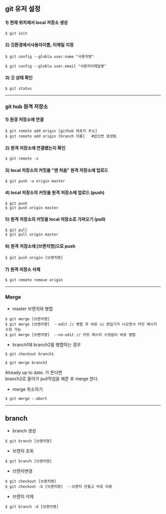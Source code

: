 ## git 유저 설정    
#### 1) 현재 위치에서 local 저장소 생성    

```git bash
$ git init
```

#### 2) 깃환경에서사용자이름, 이메일 지정    

```git bash
$ git config --globla user.name "사용자명"

$ git config --globla user.email "사용자이메일명"
```

#### 3) 깃 상태 확인    

```git bash
$ git status
```
    
- - -
    
### git hub 원격 저장소  
#### 1) 원경 저장소에 연결    

```git bash
$ git remote add origin [github 레포지 주소]
$ git remote add origin [branch 이름]   #없으면 생성됨
```
   
#### 2) 원격 저장소에 연결됐는지 확인    

```git bash
$ git remote -v
````
    
#### 3) local 저장소의 커밋을 "맨 처음" 원격 저장소에 업로드    

```git bash
$ git push -u origin master
````

#### 4) local 저장소의 커밋을 원격 저장소에 업로드 (push)    

```git bash
$ git push
$ git push origin master
````

#### 5) 원격 저장소의 커밋을 local 저장소로 가져오기 (pull)    

```git bash
$ git pull
$ git pull origin master
````

#### 6) 원격 저장소에 [브랜치명]으로 push    

```git bash
$ git push origin [브랜치명]
````

#### 7) 원격 저장소 삭제       

```git bash
$ git remote remove origin
```
    
- - -
       
### Merge   
- master 브랜치와 병합    

```git bash
$ git merge [브랜치명]
$ git merge [브랜치명]  --edit // 병합 후 바로 vi 편집기가 나오면서 커밋 메시지 수정 가능
$ git merge [브랜치명]  --no-edit // 커밋 메시지 수정없이 바로 병합
```

- branch1에 branch2를 병합하는 경우    

```git bash
$ git checkout branch1

$ git merge branch2
```

Already up to date. 가 뜬다면    
branch2로 들어가 pull작업을 해준 후 merge 한다.    

- merge 취소하기   

```git bash
$ git merge --abort
```
   
- - -
    
## branch    
- branch 생성  

```git bash
$ git branch [브랜치명]
```

- 브랜치 조회    

```git bash
$ git branch [브랜치명]
```

- 브랜치변경  

```git bash
$ git checkout [브랜치명]
$ git checkout -b [브랜치명]  --브랜치 만들고 바로 이동
```

- 브랜치 삭제    

```git bash
$ git branch -d [브랜치명]
```
   
